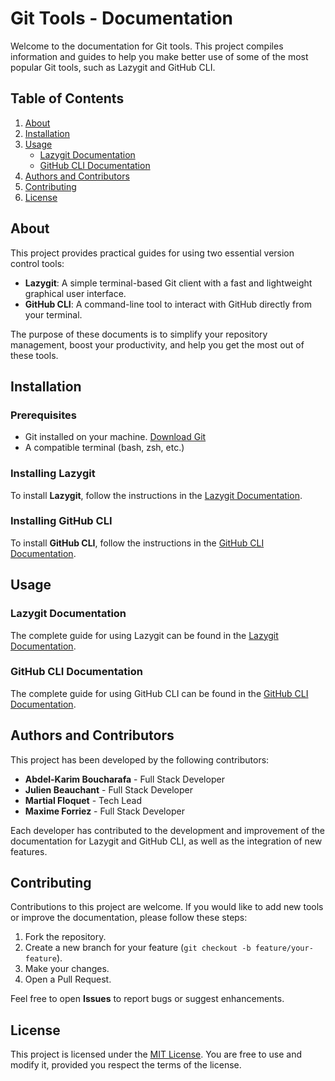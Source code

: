 # Git Tools - Documentation

Welcome to the documentation for Git tools. This project compiles information and guides to help you make better use of some of the most popular Git tools, such as Lazygit and GitHub CLI.

## Table of Contents

1. [About](#about)
2. [Installation](#installation)
3. [Usage](#usage)
    - [Lazygit Documentation](doc/lazygit.md)
    - [GitHub CLI Documentation](doc/gh-cli.md)
4. [Authors and Contributors](#authors-and-contributors)
5. [Contributing](#contributing)
6. [License](#license)

## About

This project provides practical guides for using two essential version control tools:
- **Lazygit**: A simple terminal-based Git client with a fast and lightweight graphical user interface.
- **GitHub CLI**: A command-line tool to interact with GitHub directly from your terminal.

The purpose of these documents is to simplify your repository management, boost your productivity, and help you get the most out of these tools.

## Installation

### Prerequisites

- Git installed on your machine. [Download Git](https://git-scm.com/downloads)
- A compatible terminal (bash, zsh, etc.)

### Installing Lazygit

To install **Lazygit**, follow the instructions in the [Lazygit Documentation](doc/lazygit.md).

### Installing GitHub CLI

To install **GitHub CLI**, follow the instructions in the [GitHub CLI Documentation](doc/gh-cli.md).

## Usage

### Lazygit Documentation

The complete guide for using Lazygit can be found in the [Lazygit Documentation](doc/lazygit.md).

### GitHub CLI Documentation

The complete guide for using GitHub CLI can be found in the [GitHub CLI Documentation](doc/gh-cli.md).

## Authors and Contributors

This project has been developed by the following contributors:

- **Abdel-Karim Boucharafa** - Full Stack Developer
- **Julien Beauchant** - Full Stack Developer
- **Martial Floquet** - Tech Lead
- **Maxime Forriez** - Full Stack Developer

Each developer has contributed to the development and improvement of the documentation for Lazygit and GitHub CLI, as well as the integration of new features.

## Contributing

Contributions to this project are welcome. If you would like to add new tools or improve the documentation, please follow these steps:
1. Fork the repository.
2. Create a new branch for your feature (`git checkout -b feature/your-feature`).
3. Make your changes.
4. Open a Pull Request.

Feel free to open **Issues** to report bugs or suggest enhancements.

## License

This project is licensed under the [MIT License](LICENSE). You are free to use and modify it, provided you respect the terms of the license.

